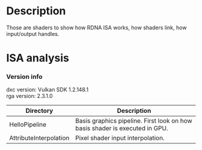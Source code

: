 # Description
Those are shaders to show how RDNA ISA works, how shaders link, how input/output handles.  

# ISA analysis
### Version info
dxc version: Vulkan SDK 1.2.148.1  
rga version: 2.3.1.0  

|Directory|Description|
|-|-|
|HelloPipeline|Basis graphics pipeline. First look on how basis shader is executed in GPU.|
|AttributeInterpolation|Pixel shader input interpolation.|

